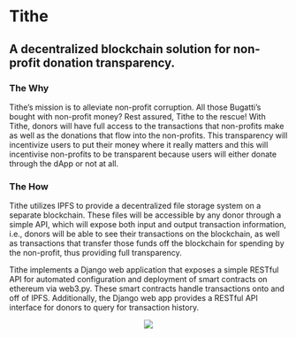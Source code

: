 # Tithe

## A decentralized blockchain solution for non-profit donation transparency.

### The Why
Tithe’s mission is to alleviate non-profit corruption. All those Bugatti’s bought with non-profit money? Rest assured, Tithe to the rescue! With Tithe, donors will have full access to the transactions that non-profits make as well as the donations that flow into the non-profits. This transparency will incentivize users to put their money where it really matters and this will incentivise non-profits to be transparent because users will either donate through the dApp or not at all.

### The How

Tithe utilizes IPFS to provide a decentralized file storage system on a separate blockchain. These files will be accessible by any donor through a simple API, which will expose both input and output transaction information, i.e., donors will be able to see their transactions on the blockchain, as well as transactions that transfer those funds off the blockchain for spending by the non-profit, thus providing full transparency.

Tithe implements a Django web application that exposes a simple RESTful API for automated configuration and deployment of smart contracts on ethereum via web3.py. These smart contracts handle transactions onto and off of IPFS. Additionally, the Django web app provides a RESTful API interface for donors to query for transaction history.

<p align="center">
  <img src="https://github.com/williampsmith/Tithe/blob/master/Assets/architecture.png">
  <br/>
</p>

